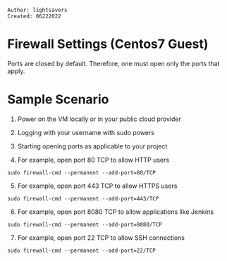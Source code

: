 ```
Author: lightsavers
Created: 06222022
```

# Firewall Settings (Centos7 Guest)

Ports are closed by default. Therefore, one must open only the ports that apply. 

# Sample Scenario

1. Power on the VM locally or in your public cloud provider

2. Logging with your username with sudo powers

3. Starting opening ports as applicable to your project

4. For example, open port 80 TCP to allow HTTP users

```
sudo firewall-cmd --permanent --add-port=80/TCP  
```

5. For example, open port 443 TCP to allow HTTPS users

```
sudo firewall-cmd --permanent --add-port=443/TCP  
```

6. For example, open port 8080 TCP to allow applications like Jenkins

```
sudo firewall-cmd --permanent --add-port=8080/TCP  
```

7. For example, open port 22 TCP to allow SSH connections

```
sudo firewall-cmd --permanent --add-port=22/TCP  
```
